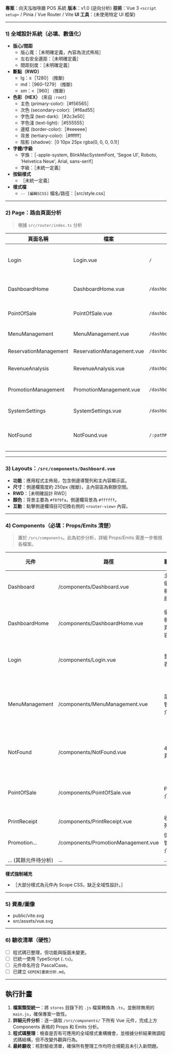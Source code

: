 
**專案**：向天泓咖啡廳 POS 系統
**版本**：v1.0 (逆向分析)
**技術**：Vue 3 `<script setup>` / Pinia / Vue Router / Vite
**UI 工具**：(未使用特定 UI 框架)

---

### 1) 全域設計系統（必填、數值化）
- **版心/間距**
  - 版心寬：［未明確定義，內容為流式佈局］
  - 左右安全邊距：［未明確定義］
  - 間距刻度：［未明確定義］
- **斷點（RWD）**
  - lg：≥［1280］ (推斷)
  - md：［960–1279］ (推斷)
  - sm：<［960］ (推斷)
- **色彩（HEX）** (來自 `:root`)
  - 主色 (primary-color):［#f56565］
  - 次色 (secondary-color):［#f6ad55］
  - 字色深 (text-dark):［#2c3e50］
  - 字色淺 (text-light):［#555555］
  - 邊框 (border-color):［#eeeeee］
  - 背景 (tertiary-color):［#ffffff］
  - 陰影 (shadow):［0 10px 25px rgba(0, 0, 0, 0.1)］
- **字體/字級**
  - 字族：［-apple-system, BlinkMacSystemFont, 'Segoe UI', Roboto, 'Helvetica Neue', Arial, sans-serif］
  - 字級：［未統一定義］
- **按鈕樣式**
  - ［未統一定義］
- **樣式檔**
  - `-- [編輯SCSS]` 檔名/路徑：［src/style.css］

---

### 2) Page：路由頁面分析
> 根據 `src/router/index.ts` 分析

| 頁面名稱 | 檔案 | 路徑 | 功能 |
|---|---|---|---|
| Login | Login.vue | `/` | 使用者登入頁面 |
| DashboardHome | DashboardHome.vue | `/dashboard/home` | 儀表板首頁 |
| PointOfSale | PointOfSale.vue | `/dashboard/pos` | POS 點餐系統 |
| MenuManagement | MenuManagement.vue | `/dashboard/menu` | 菜單管理 |
| ReservationManagement | ReservationManagement.vue | `/dashboard/reservations` | 預約管理 |
| RevenueAnalysis | RevenueAnalysis.vue | `/dashboard/revenue` | 營收分析 |
| PromotionManagement | PromotionManagement.vue | `/dashboard/promotions` | 促銷活動管理 |
| SystemSettings | SystemSettings.vue | `/dashboard/settings` | 系統設定 |
| NotFound | NotFound.vue | `/:pathMatch(.*)*` | 404 未找到頁面 |

---

### 3) Layouts：`/src/components/Dashboard.vue`
- **功能**：應用程式主佈局，包含側邊導覽列和主內容顯示區。
- **尺寸**：側邊欄寬度約 250px (推斷)，主內容區為剩餘空間。
- **RWD**：［未明確設計 RWD］
- **顏色**：背景主要為 `#f8f9fa`，側邊欄背景為 `#ffffff`。
- **互動**：點擊側邊欄項目可切換右側的 `<router-view>` 內容。

---

### 4) Components（必填：Props/Emits 清楚）
> 置於 `/src/components`。此為初步分析，詳細 Props/Emits 需進一步檢視各檔案。

| 元件 | 路徑 | 職責 | 結構概要 | Props | Emits |
|---|---|---|---|---|---|
| Dashboard | /components/Dashboard.vue | 主要儀表板佈局 | 側邊欄 + 內容區 | - | - |
| DashboardHome | /components/DashboardHome.vue | 儀表板首頁內容 | 歡迎訊息、統計卡片 | - | - |
| Login | /components/Login.vue | 登入表單 | 輸入框、登入按鈕 | - | `login-success` (推斷) |
| MenuManagement | /components/MenuManagement.vue | 菜單管理介面 | 菜單列表、新增/編輯按鈕 | - | - |
| NotFound | /components/NotFound.vue | 404 頁面 | 錯誤訊息、返回連結 | - | - |
| PointOfSale | /components/PointOfSale.vue | POS 介面 | 菜單、購物車、結帳 | - | - |
| PrintReceipt | /components/PrintReceipt.vue | 收據列印 | 收據格式 | `order:Object` | - |
| Promotion... | /components/PromotionManagement.vue | 促銷管理介面 | 促銷活動列表 | - | - |
| ... (其餘元件待分析) | ... | ... | ... | ... | ... |

**樣式強制補充**
- ［大部分樣式為元件內 Scope CSS，缺乏全域性設計。］

---

### 5) 資產/圖像
- public/vite.svg
- src/assets/vue.svg

---

### 6) 驗收清單（硬性）
- [ ] 程式碼已整理，但功能與版面未變更。
- [ ] 已統一使用 TypeScript (`.ts`)。
- [ ] 元件命名符合 PascalCase。
- [ ] 已建立 `GEMINI畫面分析.md`。

---

## 執行計畫

1. **檔案類型統一**：將 `stores` 目錄下的 `.js` 檔案轉換為 `.ts`，並刪除無用的 `main.js`，確保專案一致性。
2. **詳細元件分析**：逐一讀取 `/src/components/` 下所有 Vue 元件，完成上方 Components 表格的 Props 和 Emits 分析。
3. **程式碼整理**：檢查是否有可應用的全域樣式重構機會，並根據分析結果微調程式碼結構，但不改變外觀與行為。
4. **最終驗收**：核對驗收清單，確保所有整理工作均符合規範且未引入新問題。

